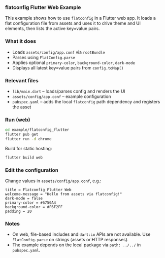 ### flatconfig Flutter Web Example

This example shows how to use `flatconfig` in a Flutter web app. It loads a flat configuration file from assets and uses it to drive theme and UI elements, then lists the active key=value pairs.

### What it does
- Loads `assets/config/app.conf` via `rootBundle`
- Parses using `FlatConfig.parse`
- Applies optional `primary-color`, `background-color`, `dark-mode`
- Displays all latest key=value pairs from `config.toMap()`

### Relevant files
- `lib/main.dart` – loads/parses config and renders the UI
- `assets/config/app.conf` – example configuration
- `pubspec.yaml` – adds the local `flatconfig` path dependency and registers the asset

### Run (web)
```bash
cd example/flatconfig_flutter
flutter pub get
flutter run -d chrome
```

Build for static hosting:
```bash
flutter build web
```

### Edit the configuration
Change values in `assets/config/app.conf`, e.g.:
```
title = Flatconfig Flutter Web
welcome-message = "Hello from assets via flatconfig!"
dark-mode = false
primary-color = #6750A4
background-color = #F6F2FF
padding = 20
```

### Notes
- On web, file-based includes and `dart:io` APIs are not available. Use `FlatConfig.parse` on strings (assets or HTTP responses).
- The example depends on the local package via `path: ../../` in `pubspec.yaml`.
